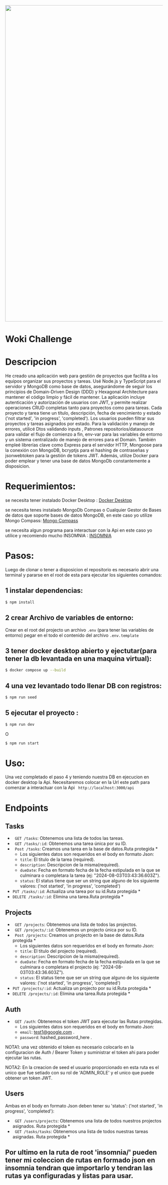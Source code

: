 <img src="https://restaurantes.wokiapp.com/wp-content/uploads/2023/10/wokilogo-1.webp" width="1012px" heigth="358px" />

<!--h2 without bottom border-->
# Woki Challenge

# Descripcion
He creado una aplicación web para gestión de proyectos que facilita a los equipos organizar sus proyectos y tareas.
Usé Node.js y TypeScript para el servidor y MongoDB como base de datos, asegurándome de seguir los principios de Domain-Driven Design (DDD) y Hexagonal Architecture para mantener el código limpio y fácil de mantener.
La aplicación incluye autenticación y autorización de usuarios con JWT, y permite realizar operaciones CRUD completas tanto para proyectos como para tareas.
Cada proyecto y tarea tiene un título, descripción, fecha de vencimiento y estado ('not started', 'in progress', 'completed'). Los usuarios pueden filtrar sus proyectos y tareas asignados por estado.
Para la validación y manejo de errores, utilicé Dtos validando inputs , Patrones repositorios/datasource para validar el flujo de comienzo a fin, env-var para las variables de entorno y un sistema centralizado de manejo de errores para el Domain.
También empleé librerías clave como Express para el servidor HTTP, Mongoose para la conexión con MongoDB, bcryptjs para el hashing de contraseñas y jsonwebtoken para la gestión de tokens JWT. Además, utilize Docker para poder emplear y tener una base de datos MongoDb constantemente a disposicion.

# Requerimientos:

   se necesita tener instalado Docker Desktop : [Docker Desktop](https://www.docker.com/products/docker-desktop/)
   
   se necesita tenes instalado MongoDb Compas o Cualquier Gestor de Bases de datos que soporte bases de datos MongoDB, en este caso yo utilize Mongo Compass:  [Mongo Compass](https://www.mongodb.com/es/products/tools/compass)
   
   se necesita algun programa para interactuar con la Api en este caso yo utilice y recomiendo mucho INSOMNIA : [INSOMNIA](https://insomnia.rest/download)

# Pasos:
  Luego de clonar o tener a disposicion el repositorio es necesario abrir una terminal y pararse en el root de esta para ejecutar los siguientes comandos:

## 1 instalar dependencias:
  ```bash
  $ npm install
  ```
## 2 crear Archivo de variables de entorno:

 Crear en el root del projecto un archivo  `.env` (para tener las variables de entorno) pegar en el todo el contenido del archivo  `.env.template`

## 3 tener docker desktop abierto y ejectutar(para tener la db levantada en una maquina virtual):
  ```bash
  $ docker compose up --build
  ```
## 4 una vez levantado todo llenar DB con registros:
  ```bash
  $ npm run seed
  ```
## 5 ejecutar el proyecto :
  ```bash
  $ npm run dev 
  ```
O
  ```bash
  $ npm run start
  ```

# Uso:
Una vez completado el paso 4 y teniendo nuestra DB en ejecucion en docker desktop la Api.
Necesitaremos colocar en la Url este path para comenzar a interactuar con la Api  ` http://localhost:3000/api`

# Endpoints


## Tasks

-    ` GET /tasks`: Obtenemos una lista de todos las tareas.
-    ` GET /tasks/:id`: Obtenemos una tarea única por su ID.
-    ` Post /tasks`: Creamos una tarea en la base de datos.Ruta protegida *
     - Los siguientes datos son requeridos en el body en formato Json:
     -   `title`: El titulo de la tarea (required).
     -   `description`: Descripcion de la misma(required).
     -   `dueDate`: Fecha en formato fecha de la fecha estipulada en la que se culminara o completara la tarea (ej: "2024-08-03T03:43:36.603Z").
     -   `status`: El status tiene que ser un string que alguno de los siguiente valores: ('not started', 'in progress', 'completed')
-    `PUT /tasks/:id`: Actualiza una tarea por su id.Ruta protegida *
-   `DELETE /tasks/:id`: Elimina una tarea.Ruta protegida *

## Projects

-    ` GET /projects`: Obtenemos una lista de todos las projectos.
-    ` GET /projects/:id`: Obtenemos un projecto única por su ID.
-    ` Post /projects`: Creamos un projecto en la base de datos.Ruta protegida *
     - Los siguientes datos son requeridos en el body en formato Json:
     -   `title`: El titulo del projecto (required).
     -   `description`: Descripcion de la misma(required).
     -   `dueDate`: Fecha en formato fecha de la fecha estipulada en la que se culminara o completara el projecto (ej: "2024-08-03T03:43:36.603Z").
     -   `status`: El status tiene que ser un string que alguno de los siguiente valores: ('not started', 'in progress', 'completed')
-    `PUT /projects/:id`: Actualiza un projecto por su id.Ruta protegida *
-   `DELETE /projects/:id`: Elimina una tarea.Ruta protegida *

## Auth

-    ` GET /auth`: Obtenemos el token JWT para ejecutar las Rutas protegidas.
        - Los siguientes datos son requeridos en el body en formato Json:
        -   `email`: test1@google.com .
        -   `password`: hashed_password_here .
    
NOTA1: una vez obtenido el token es necesario colocarlo en la configuracion de Auth / Bearer Token  y suministrar el token ahi para poder ejecutar las rutas. 

NOTA2: En la creacion de seed el usuario proporcionado en esta ruta es el unico que fue setiado con su rol de 'ADMIN_ROLE' y el unico que puede obtener un token JWT.

## Users
   Ambas en el body en formato Json deben tener su 'status': ('not started', 'in progress', 'completed'): 
-    ` GET /users/projects`: Obtenemos una lista de todos nuestros projectos asignados. Ruta protegida *
-    ` GET /tasks/tasks`: Obtenemos una lista de todos nuestras tareas asignadas. Ruta protegida *

## Por ultimo en la ruta de root  'insomnia/' pueden tener mi coleccion de rutas en formado json en insomnia tendran que importarlo y tendran las rutas ya configuradas y listas para usar.
